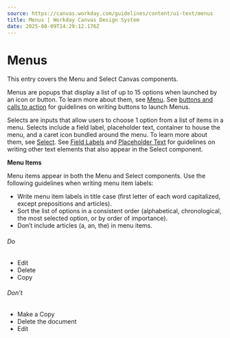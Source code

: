 ```yaml
---
source: https://canvas.workday.com/guidelines/content/ui-text/menus
title: Menus | Workday Canvas Design System
date: 2025-08-09T14:29:12.176Z
---
```

# Menus

This entry covers the Menu and Select Canvas components. 

Menus are popups that display a list of up to 15 options when launched by an icon or button. To learn more about them, see [Menu](/components/popups/menu). See [buttons and calls to action](/guidelines/content/ui-text/buttons-and-calls-to-action) for guidelines on writing buttons to launch Menus.

Selects are inputs that allow users to choose 1 option from a list of items in a menu. Selects include a field label, placeholder text, container to house the menu, and a caret icon bundled around the menu. To learn more about them, see [Select](/components/inputs/select). See [Field Labels](/content/ui-text/field-labels) and [Placeholder Text](/content/ui-text/placeholder-text) for guidelines on writing other text elements that also appear in the Select component.

**Menu Items** 

Menu items appear in both the Menu and Select components. Use the following guidelines when writing menu item labels:

- Write menu item labels in title case (first letter of each word capitalized, except prepositions and articles).
- Sort the list of options in a consistent order (alphabetical, chronological, the most selected option, or by order of importance).
- Don’t include articles (a, an, the) in menu items.

###### Do

- Edit
- Delete
- Copy

###### Don’t

- Make a Copy
- Delete the document
- Edit